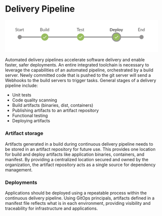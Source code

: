 # Delivery Pipeline
  ![](img2/delivery-pipeline-stages-1.png)

  Automated delivery pipelines accelerate software delivery and enable faster, safer deployments.
  An entire integrated toolchain is necessary to leverage the capabilities of an automated pipeline, orchestrated by a build server. Newly committed code that is pushed to the git server will send a Webhooks to the build servers to trigger tasks. General stages of a delivery pipeline include:
- Unit tests
- Code quality scanning
- Build artifacts (binaries, dist, containers)
- Publishing artifacts to an artifact repository
- Functional testing
- Deploying artifacts

### Artifact storage
  Artifacts generated in a build during continuous delivery pipeline needs to be stored in an artifact repository for future use. This provides one location for build and deploy artifacts like application binaries, containers, and manifest. By providing a centralized location secured and owned by the organization, the artifact repository acts as a single source for dependency management.

### Deployments
  Applications should be deployed using a repeatable process within the continuous delivery pipeline. Using GitOps principals, artifacts defined in a manifest file reflects what is in each environment, providing visibility and traceability for infrastructure and applications. 